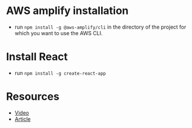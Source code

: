 # AWS amplify installation
- run `npm install -g @aws-amplify/cli` in the directory of the project for which you want to use the AWS CLI.
# Install React
- run `npm install -g create-react-app`
# Resources
- <a href="https://www.youtube.com/watch?v=hJggzDsLn2M">Video</a>
- <a href="https://medium.com/open-graphql/create-a-multiuser-graphql-crud-l-app-in-10-minutes-with-the-new-aws-amplify-cli-and-in-a-few-73aef3d49545">Article</a>